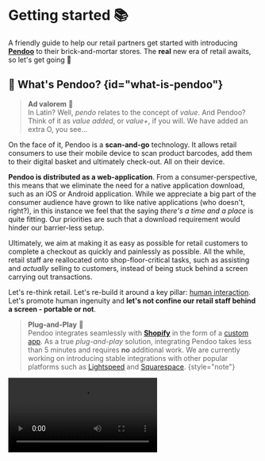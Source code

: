# Getting started :books:

A friendly guide to help our retail partners get started with introducing <b><a href="https://pendoo.io">Pendoo</a></b> to their brick-and-mortar stores.
The <b>real</b> new era of retail awaits, so let's get going :rocket:


## :microscope: What's Pendoo? {id="what-is-pendoo"}
><b>Ad valorem</b> :tophat:<br/>
>In Latin? Well, <i>pendo</i> relates to the concept of <i>value</i>. And Pendoo? Think 
>of it as <i>value added</i>, or <i>value+</i>, if you will. We have added an extra O, you see...

On the face of it, Pendoo is a <b>scan-and-go</b> technology. It allows retail consumers to use their mobile device to scan 
product barcodes, add them to their digital basket and ultimately check-out. All on their device.

**Pendoo is distributed as a web-application**. From a consumer-perspective, this means that we eliminate the need for a native application download, 
such as an iOS or Android application. While we appreciate a big part of the consumer audience have grown to like native applications (who doesn't, right?), in this 
instance we feel that the saying <i>there's a time and a place</i> is quite fitting. 
Our priorities are such that a download requirement would hinder our barrier-less setup. 

Ultimately, we aim at making it as easy as possible for retail customers to complete a checkout as quickly and painlessly as possible. 
All the while, retail staff are reallocated onto shop-floor-critical tasks, such as assisting and <i>actually</i> selling to customers, 
instead of being stuck behind a screen carrying out transactions. 

Let's re-think retail. Let's re-build it around a key pillar: <u>human interaction</u>. Let's promote human ingenuity and 
**let's not confine our retail staff behind a screen - portable or not**.

><b>Plug-and-Play</b> :circus_tent: <br/>
>Pendoo integrates seamlessly with <a href="https://shopify.com"><b>Shopify</b></a> in the form of a <a href="https://help.shopify.com/en/manual/apps/app-types/custom-apps">custom app</a>.
>As a true <i>plug-and-play</i> solution, integrating Pendoo takes less than 5 minutes and requires <b>no</b> additional work.
>We are currently working on introducing stable integrations with other popular platforms such as <a href="https://lightspeedhq.com">Lightspeed</a> and <a href="https://squarespace.com">Squarespace</a>.
{style="note"}


<video src="https://youtu.be/JoF3rrLTh5c?feature=shared"/>

## :incoming_envelope: Feedback and support {id="feedback"}
Please report any issues, usability improvements, or feature requests to our
<a href="https://pendoo.io/contact">sales and development teams</a>.

You can also always email us at [info@pendoo.io](mailto:info@pendoo.io).

<seealso>
    <category ref="pendoo">
        <a href="https://pendoo.io">Pendoo</a>
        <a href="https://shopify.com">Shopify</a>
    </category>
</seealso>
